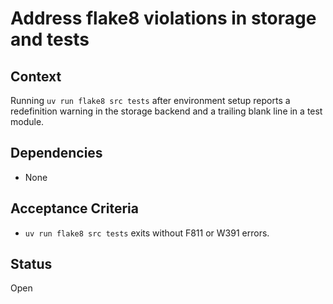 # Address flake8 violations in storage and tests

## Context
Running `uv run flake8 src tests` after environment setup reports a
redefinition warning in the storage backend and a trailing blank line in
a test module.

## Dependencies
- None

## Acceptance Criteria
- `uv run flake8 src tests` exits without F811 or W391 errors.

## Status
Open
